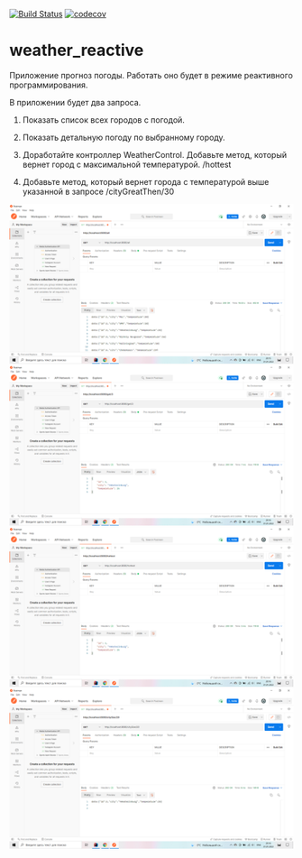 [![Build Status](https://app.travis-ci.com/MikhailPushkarev25/weather_reactive.svg?branch=master)](https://app.travis-ci.com/MikhailPushkarev25/weather_reactive)
[![codecov](https://codecov.io/gh/MikhailPushkarev25/weather_reactive/branch/master/graph/badge.svg?token=UlyLrjQmaW)](https://codecov.io/gh/MikhailPushkarev25/weather_reactive)


# weather_reactive

Приложение прогноз погоды. Работать оно будет в режиме реактивного программирования.

В приложении будет два запроса.

1. Показать список всех городов с погодой.

2. Показать детальную погоду по выбранному городу.

3. Доработайте контроллер WeatherControl. Добавьте метод, который вернет город с максимальной температурой. /hottest

4. Добавьте метод, который вернет города с температурой выше указанной в запросе /cityGreatThen/30

![alt text](image/1.png)
![alt text](image/2.png)
![alt text](image/3.png)
![alt text](image/4.png)